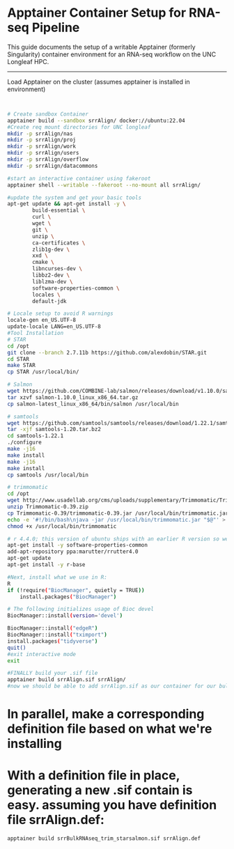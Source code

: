 # Apptainer Container Setup for RNA-seq Pipeline

This guide documents the setup of a writable Apptainer (formerly Singularity) container environment for an RNA-seq workflow on the UNC Longleaf HPC.

---

Load Apptainer on the cluster (assumes apptainer is installed in environment)
```bash


# Create sandbox Container
apptainer build --sandbox srrAlign/ docker://ubuntu:22.04
#Create req mount directories for UNC longleaf
mkdir -p srrAlign/nas
mkdir -p srrAlign/proj
mkdir -p srrAlign/work
mkdir -p srrAlign/users
mkdir -p srrAlign/overflow
mkdir -p srrAlign/datacommons

#start an interactive container using fakeroot
apptainer shell --writable --fakeroot --no-mount all srrAlign/

#update the system and get your basic tools
apt-get update && apt-get install -y \
        build-essential \
        curl \
        wget \
        git \
        unzip \
        ca-certificates \
        zlib1g-dev \
        xxd \
        cmake \
        libncurses-dev \
        libbz2-dev \
        liblzma-dev \
        software-properties-common \
        locales \
        default-jdk

# Locale setup to avoid R warnings
locale-gen en_US.UTF-8
update-locale LANG=en_US.UTF-8
#Tool Installation
# STAR
cd /opt
git clone --branch 2.7.11b https://github.com/alexdobin/STAR.git
cd STAR
make STAR
cp STAR /usr/local/bin/

# Salmon
wget https://github.com/COMBINE-lab/salmon/releases/download/v1.10.0/salmon-1.10.0_linux_x86_64.tar.gz
tar xzvf salmon-1.10.0_linux_x86_64.tar.gz
cp salmon-latest_linux_x86_64/bin/salmon /usr/local/bin

# samtools
wget https://github.com/samtools/samtools/releases/download/1.22.1/samtools-1.22.1.tar.bz2
tar -xjf samtools-1.20.tar.bz2
cd samtools-1.22.1
./configure
make -j16
make install
make -j16
make install
cp samtools /usr/local/bin

# trimmomatic
cd /opt
wget http://www.usadellab.org/cms/uploads/supplementary/Trimmomatic/Trimmomatic-0.39.zip
unzip Trimmomatic-0.39.zip
cp Trimmomatic-0.39/trimmomatic-0.39.jar /usr/local/bin/trimmomatic.jar
echo -e '#!/bin/bash\njava -jar /usr/local/bin/trimmomatic.jar "$@"' > /usr/local/bin/trimmomatic
chmod +x /usr/local/bin/trimmomatic

# r 4.4.0; this version of ubuntu ships with an earlier R version so we need to install it manually
apt-get install -y software-properties-common
add-apt-repository ppa:marutter/rrutter4.0
apt-get update
apt-get install -y r-base

#Next, install what we use in R:
R
if (!require("BiocManager", quietly = TRUE))
    install.packages("BiocManager")

# The following initializes usage of Bioc devel
BiocManager::install(version='devel')

BiocManager::install("edgeR")
BiocManager::install("tximport")
install.packages("tidyverse")
quit()
#exit interactive mode
exit

#FINALLY build your .sif file
apptainer build srrAlign.sif srrAlign/
#now we should be able to add srrAlign.sif as our container for our bulk RNA-seq nextflow pipeline
```
# In parallel, make a corresponding definition file based on what we're installing
# With a definition file in place, generating a new .sif contain is easy. assuming you have definition file srrAlign.def:
```bash
apptainer build srrBulkRNAseq_trim_starsalmon.sif srrAlign.def
```
